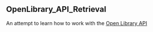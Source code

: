 ## OpenLibrary_API_Retrieval
An attempt to learn how to work with the [Open Library API](https://openlibrary.org/developers/api)
